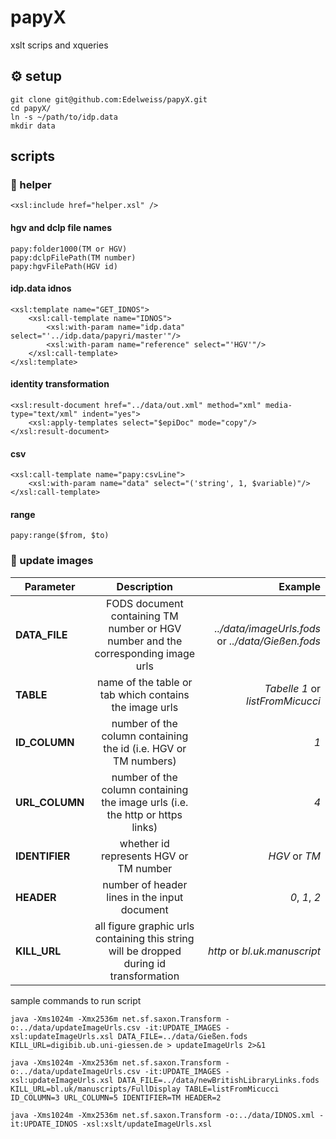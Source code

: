 # papyX
xslt scrips and xqueries

## ⚙ setup

```
git clone git@github.com:Edelweiss/papyX.git
cd papyX/
ln -s ~/path/to/idp.data
mkdir data
```

## scripts

### 📜 helper

```
<xsl:include href="helper.xsl" />
```

#### hgv and dclp file names

```
papy:folder1000(TM or HGV)
papy:dclpFilePath(TM number)
papy:hgvFilePath(HGV id)
```

#### idp.data idnos

```
<xsl:template name="GET_IDNOS">
    <xsl:call-template name="IDNOS">
        <xsl:with-param name="idp.data" select="'../idp.data/papyri/master'"/>
        <xsl:with-param name="reference" select="'HGV'"/>
    </xsl:call-template>
</xsl:template>
```

#### identity transformation

```
<xsl:result-document href="../data/out.xml" method="xml" media-type="text/xml" indent="yes">
    <xsl:apply-templates select="$epiDoc" mode="copy"/>
</xsl:result-document>
```

#### csv

```
<xsl:call-template name="papy:csvLine">
    <xsl:with-param name="data" select="('string', 1, $variable)"/>
</xsl:call-template>
```

#### range

```
papy:range($from, $to)
```

### 📜 update images

| Parameter         | Description | Example  |
| ----------------- |:-------------:| -----:|
| **DATA_FILE**     | FODS document containing TM number or HGV number and the corresponding image urls | *../data/imageUrls.fods* or *../data/Gießen.fods* |
| **TABLE**         | name of the table or tab which contains the image urls | *Tabelle 1* or *listFromMicucci* |
| **ID_COLUMN**     | number of the column containing the id (i.e. HGV or TM numbers) | *1* |
| **URL_COLUMN**    | number of the column containing the image urls (i.e. the http or https links) | *4* |
| **IDENTIFIER**    | whether id represents HGV or TM number | *HGV* or *TM* |
| **HEADER**        | number of header lines in the input document | *0*, *1*, *2* |
| **KILL_URL**      | all figure graphic urls containing this string will be dropped during id transformation | *http* or *bl.uk.manuscript* |

sample commands to run script

```
java -Xms1024m -Xmx2536m net.sf.saxon.Transform -o:../data/updateImageUrls.csv -it:UPDATE_IMAGES -xsl:updateImageUrls.xsl DATA_FILE=../data/Gießen.fods KILL_URL=digibib.ub.uni-giessen.de > updateImageUrls 2>&1

java -Xms1024m -Xmx2536m net.sf.saxon.Transform -o:../data/updateImageUrls.csv -it:UPDATE_IMAGES -xsl:updateImageUrls.xsl DATA_FILE=../data/newBritishLibraryLinks.fods KILL_URL=bl.uk/manuscripts/FullDisplay TABLE=listFromMicucci ID_COLUMN=3 URL_COLUMN=5 IDENTIFIER=TM HEADER=2

java -Xms1024m -Xmx2536m net.sf.saxon.Transform -o:../data/IDNOS.xml -it:UPDATE_IDNOS -xsl:xslt/updateImageUrls.xsl
```
